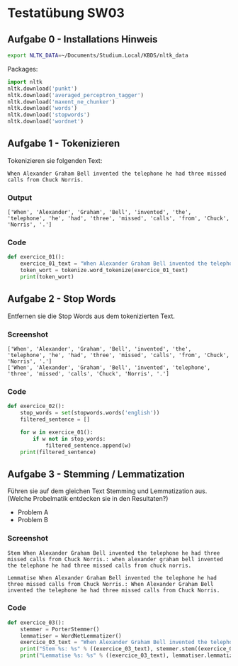 # Testatübung SW03

## Aufgabe 0 - Installations Hinweis

```bash
export NLTK_DATA=~/Documents/Studium.Local/KBDS/nltk_data
```

Packages:
```python
import nltk
nltk.download('punkt')
nltk.download('averaged_perceptron_tagger')
nltk.download('maxent_ne_chunker')
nltk.download('words')
nltk.download('stopwords')
nltk.download('wordnet')
```

## Aufgabe 1 - Tokenizieren

Tokenizieren sie folgenden Text:
```
When Alexander Graham Bell invented the telephone he had three missed calls from Chuck Norris.
```

### Output

```
['When', 'Alexander', 'Graham', 'Bell', 'invented', 'the', 'telephone', 'he', 'had', 'three', 'missed', 'calls', 'from', 'Chuck', 'Norris', '.']
```

### Code

```python
def exercice_01():
    exercice_01_text = "When Alexander Graham Bell invented the telephone he had three missed calls from Chuck Norris."
    token_wort = tokenize.word_tokenize(exercice_01_text) 
    print(token_wort)
```

## Aufgabe 2 - Stop Words

Entfernen sie die Stop Words aus dem tokenizierten Text.

### Screenshot
```
['When', 'Alexander', 'Graham', 'Bell', 'invented', 'the', 'telephone', 'he', 'had', 'three', 'missed', 'calls', 'from', 'Chuck', 'Norris', '.']
['When', 'Alexander', 'Graham', 'Bell', 'invented', 'telephone', 'three', 'missed', 'calls', 'Chuck', 'Norris', '.']
```

### Code

```python
def exercice_02():
    stop_words = set(stopwords.words('english'))
    filtered_sentence = []

    for w in exercice_01():
        if w not in stop_words:
            filtered_sentence.append(w)
    print(filtered_sentence)
```

## Aufgabe 3 - Stemming / Lemmatization

Führen sie auf dem gleichen Text Stemming und Lemmatization aus. (Welche Probelmatik entdecken sie in den Resultaten?)

* Problem A
* Problem B

### Screenshot

```
Stem When Alexander Graham Bell invented the telephone he had three missed calls from Chuck Norris.: when alexander graham bell invented the telephone he had three missed calls from chuck norris.

Lemmatise When Alexander Graham Bell invented the telephone he had three missed calls from Chuck Norris.: When Alexander Graham Bell invented the telephone he had three missed calls from Chuck Norris.
```

### Code

```python
def exercice_03():
    stemmer = PorterStemmer()
    lemmatiser = WordNetLemmatizer()
    exercice_03_text = "When Alexander Graham Bell invented the telephone he had three missed calls from Chuck Norris."
    print("Stem %s: %s" % ((exercice_03_text), stemmer.stem((exercice_03_text))))
    print("Lemmatise %s: %s" % ((exercice_03_text), lemmatiser.lemmatize((exercice_03_text))))
```